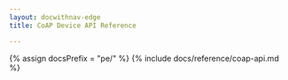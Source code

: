 ```yaml
---
layout: docwithnav-edge
title: CoAP Device API Reference

---
```


{% assign docsPrefix = "pe/" %}
{% include docs/reference/coap-api.md %}

